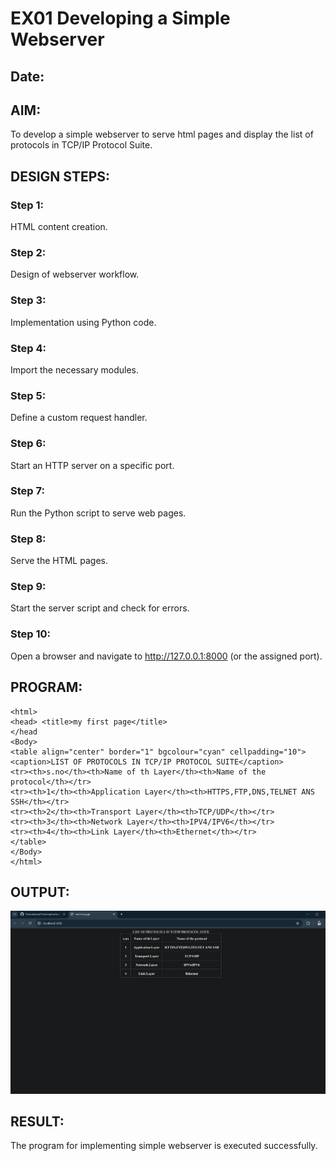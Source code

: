 # EX01 Developing a Simple Webserver
## Date:

## AIM:
To develop a simple webserver to serve html pages and display the list of protocols in TCP/IP Protocol Suite.

## DESIGN STEPS:
### Step 1: 
HTML content creation.

### Step 2:
Design of webserver workflow.

### Step 3:
Implementation using Python code.

### Step 4:
Import the necessary modules.

### Step 5:
Define a custom request handler.

### Step 6:
Start an HTTP server on a specific port.

### Step 7:
Run the Python script to serve web pages.

### Step 8:
Serve the HTML pages.

### Step 9:
Start the server script and check for errors.

### Step 10:
Open a browser and navigate to http://127.0.0.1:8000 (or the assigned port).

## PROGRAM:
```
<html>
<head> <title>my first page</title>
</head
<Body>
<table align="center" border="1" bgcolour="cyan" cellpadding="10">
<caption>LIST OF PROTOCOLS IN TCP/IP PROTOCOL SUITE</caption>
<tr><th>s.no</th><th>Name of th Layer</th><th>Name of the protocol</th></tr>
<tr><th>1</th><th>Application Layer</th><th>HTTPS,FTP,DNS,TELNET ANS SSH</th></tr>
<tr><th>2</th><th>Transport Layer</th><th>TCP/UDP</th></tr>
<tr><th>3</th><th>Network Layer</th><th>IPV4/IPV6</th></tr>
<tr><th>4</th><th>Link Layer</th><th>Ethernet</th></tr>
</table>
</Body>
</html>
```

## OUTPUT:
![alt text](image.png)

## RESULT:
The program for implementing simple webserver is executed successfully.
